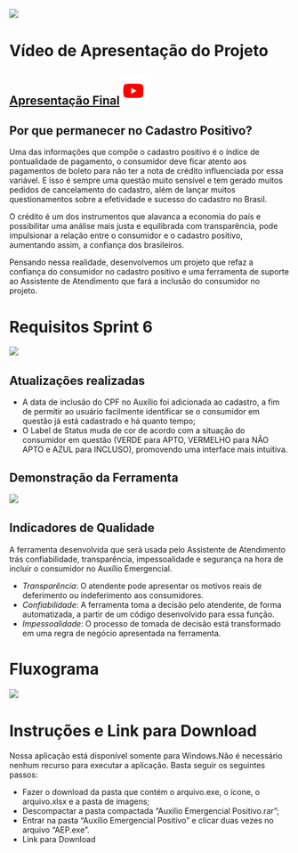 ![](https://github.com/marciosousa4/projeto-integrador/blob/master/Sprint%206/Sprint6%20.jpg?raw=true)

# Vídeo de Apresentação do Projeto

## [Apresentação Final](https://youtu.be/XLQpUB7Lz0M)<img src="https://raw.githubusercontent.com/marciosousa4/projeto-integrador/1187733de59909b469e1f261c4219da7e665232e/download%20you%20tube.png" width="50" height="50" /> 



## Por que permanecer no Cadastro Positivo?
Uma das informações que compõe o cadastro positivo é o índice de pontualidade de pagamento, o consumidor deve ficar atento aos pagamentos 
de boleto para não ter a nota de crédito influenciada por essa variável. E isso é sempre uma questão muito sensível e tem gerado muitos pedidos de cancelamento do cadastro, 
além de lançar muitos questionamentos sobre a efetividade e sucesso do cadastro no Brasil. 

O crédito é um dos instrumentos que alavanca a economia do país e possibilitar uma análise mais justa e equilibrada com transparência, pode impulsionar a relação entre o consumidor e o cadastro positivo, aumentando assim, a confiança dos brasileiros.

Pensando nessa realidade, desenvolvemos um projeto que refaz a confiança do consumidor no cadastro positivo e uma ferramenta de suporte ao Assistente de Atendimento que fará a inclusão do consumidor no projeto.

# Requisitos Sprint 6
![](https://github.com/marciosousa4/projeto-integrador/blob/master/Sprint%206/Kanban%20Board%20Brainstorm.gif?raw=true)

## Atualizações realizadas
* A data de inclusão do CPF no Auxílio foi adicionada ao cadastro, a fim de permitir ao usuário facilmente identificar se o consumidor em questão já está cadastrado e há quanto tempo;
* O Label de Status muda de cor de acordo com a situação do consumidor em questão (VERDE para APTO, VERMELHO para NÃO APTO e AZUL para INCLUSO), promovendo uma interface mais intuitiva.


## Demonstração da Ferramenta
![](https://github.com/marciosousa4/projeto-integrador/blob/master/Sprint%206/Programa%20executando.gif)


## Indicadores de Qualidade
A ferramenta desenvolvida que será usada pelo Assistente de Atendimento trás confiabilidade, transparência, impessoalidade e segurança na hora de incluir o consumidor no Auxílio Emergencial. 
* *Transparência*: O atendente pode apresentar os motivos reais de deferimento ou indeferimento aos consumidores. 
* *Confiabilidade*: A ferramenta toma a decisão pelo atendente, de forma automatizada, a partir de um código desenvolvido para essa função.
* *Impessoalidade*: O processo de tomada de decisão está transformado em uma regra de negócio apresentada na ferramenta.

# Fluxograma

![](https://github.com/marciosousa4/projeto-integrador/blob/master/Sprint%205/WhatsApp%20Image%202020-07-09%20at%2009.46.07.jpeg)

# Instruções e Link para Download
Nossa aplicação está disponível somente para Windows.Não é necessário nenhum recurso para executar a aplicação. Basta seguir os seguintes passos:

* Fazer o download da pasta que contém o arquivo.exe, o ícone, o arquivo.xlsx e a pasta de imagens;
* Descompactar a pasta compactada “Auxílio Emergencial Positivo.rar”;
* Entrar na pasta “Auxílio Emergencial Positivo” e clicar duas vezes no arquivo “AEP.exe”.
* Link para Download

